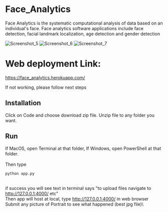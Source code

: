 # Face_Analytics
Face Analytics is the systematic computational analysis of data based on an individual's face. Face analytics software applications include face detection, facial landmark localization, age detection and gender detection

![Screenshot_5](https://user-images.githubusercontent.com/63733989/167195250-a5ea4c79-8f45-44d0-b8c4-745bf7f91554.png)
![Screenshot_6](https://user-images.githubusercontent.com/63733989/167195275-b6f84d4e-77ad-4050-8179-c3c59a3c453b.png)
![Screenshot_7](https://user-images.githubusercontent.com/63733989/167195289-5cfecefb-f1eb-4617-a5e4-ec45e4107a15.png)



# Web deployment Link: 
https://face_analytics.herokuapp.com/ 

If not working, please follow next steps
## Installation
Click on Code and choose download zip file. Unzip file to any folder you want.

## Run
If MacOS, open Terminal at that folder, If Windows, open PowerShell at that folder.\
\
Then type
```bash
python app.py
```
\
if success you will see text in terminal says "to upload files navigate to http://127.0.0.1:4000/ etc"\
Then app will host at local, type http://127.0.0.1:4000/ in web browser\
Submit any picture of Portrait to see what happened (best jpg file)\

